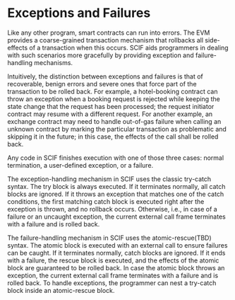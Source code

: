 # Exceptions and Failures

Like any other program, smart contracts can run into errors. The EVM provides a coarse-grained transaction mechanism that rollbacks all side-effects of a transaction when this occurs. SCIF aids programmers in dealing with such scenarios more gracefully by providing exception and failure-handling mechanisms.

Intuitively, the distinction between exceptions and failures is that of recoverable, benign errors and severe ones that force part of the transaction to be rolled back. For example, a hotel-booking contract can throw an exception when a booking request is rejected while keeping the state change that the request has been processed; the request initiator contract may resume with a different request. For another example, an exchange contract may need to handle out-of-gas failure when calling an unknown contract by marking the particular transaction as problematic and skipping it in the future; in this case, the effects of the call shall be rolled back.

Any code in SCIF finishes execution with one of those three cases: normal termination, a user-defined exception, or a failure.

The exception-handling mechanism in SCIF uses the classic try-catch syntax. The try block is always executed. If it terminates normally, all catch blocks are ignored. If it throws an exception that matches one of the catch conditions, the first matching catch block is executed right after the exception is thrown, and no rollback occurs. Otherwise, i.e., in case of a failure or an uncaught exception, the current external call frame terminates with a failure and is rolled back.

The failure-handling mechanism in SCIF uses the atomic-rescue(TBD) syntax. The atomic block is executed with an external call to ensure failures can be caught. If it terminates normally, catch blocks are ignored. If it ends with a failure, the rescue block is executed, and the effects of the atomic block are guaranteed to be rolled back. In case the atomic block throws an exception, the current external call frame terminates with a failure and is rolled back. To handle exceptions, the programmer can nest a try-catch block inside an atomic-rescue block.
